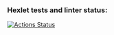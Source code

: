 ### Hexlet tests and linter status:
[![Actions Status](https://github.com/yavilf/python-project-lvl1/workflows/hexlet-check/badge.svg)](https://github.com/yavilf/python-project-lvl1/actions)